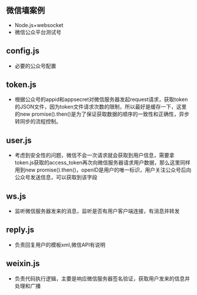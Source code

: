 
## 微信墙案例
* Node.js+websocket
* 微信公众平台测试号

##  config.js
* 必要的公众号配置
##  token.js
* 根据公众号的appid和appsecret对微信服务器发起request请求，获取token的JSON文件，因为token文件请求次数的限制，所以最好是缓存一下，这里的new promise().then()是为了保证获取数据的顺序的一致性和正确性，异步转同步的流程控制。
##  user.js
* 考虑到安全性的问题，微信不会一次请求就会获取到用户信息，需要拿token.js获取的access_token再次向微信服务器请求用户数据，那么这里同样用到new promise().then()，openID是用户的唯一标识，用户关注公众号后向公众号发送信息，可以获取到该字段
##  ws.js
* 监听微信服务器发来的消息，监听是否有用户客户端连接，有消息并转发
##  reply.js
* 负责回复用户的模板xml,微信API有说明
##  weixin.js
* 负责代码执行逻辑，主要是响应微信服务器签名验证，获取用户发来的信息并处理和广播
